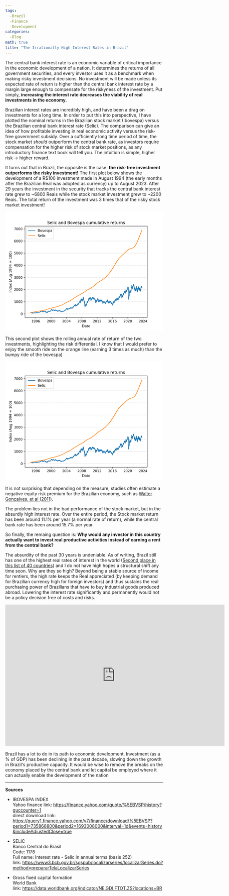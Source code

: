 ```yaml
---
tags:
  -Brazil
  -Finance
  -Development
categories:
  -Blog
math: true
title: "The Irrationally High Interest Rates in Brazil"
---
```

<!--more-->
The central bank interest rate is an economic variable of critical importance in the economic development of a nation. It determines the returns of all government securities, and every investor uses it as a benchmark when making risky investment decisions. No investment will be made unless its expected rate of return is higher than the central bank interest rate by a margin large enough to compensate for the riskyness of the investment. Put simply, **increasing the interest rate decreases the viability of real investments in the economy.**

Brazilian interest rates are incredibly high, and have been a drag on investments for a long time. In order to put this into perspective, I have plotted the nominal returns in the Brazilian stock market (Ibovespa) versus the Brazilian central bank interest rate (Selic). The comparison can give an idea of how profitable investing in real economic activity versus the risk-free government subsidy. Over a sufficiently long time period of time, the stock market *should* outperform the central bank rate, as investors require compensation for the higher risk of stock market positions, as any introductory finance text book will tell you. The intuition is simple, higher risk -> higher reward.

It turns out that in Brazil, the opposite is the case: **the risk-free investment outperforms the risky investment!** The first plot below shows the development of a R$100 investment made in August 1994 (the early months after the Brazilian Real was adopted as currency) up to August 2023. After 29 years the investment in the security that tracks the central bank interest rate grew to ~6800 Reais while the stock market investment grew to ~2200 Reais. The total return of the investment was 3 times that of the risky stock market investment!

![](/assets/images/2023-12-28-the-irrationally-high-interest-rates-in-brazil/image1.png)

This second plot shows the rolling annual rate of return of the two investments, highlighting the risk differential. I know that I would prefer to enjoy the smooth ride on the orange line (earning 3 times as much) than the bumpy ride of the bovespa)

![](/assets/images/2023-12-28-the-irrationally-high-interest-rates-in-brazil/image2.png)

It is not surprising that depending on the measure, studies often estimate a negative equity risk premium for the Brazilian economy, such as [Walter Gonçalves, et al (2011)](https://www.proquest.com/openview/3ca1cba8c4d6cf0478b751d98367201c/1?pq-origsite=gscholar&cbl=2028896).

The problem lies not in the bad performance of the stock market, but in the absurdly high interest rate. Over the entire period, the Stock market return has been around 11.1% per year (a normal rate of return), while the central bank rate has been around 15.7% per year.

So finally, the remaing question is: **Why would any investor in this country actually want to invest real productive activities instead of earning a rent from the central bank?**

The absurdity of the past 30 years is undeniable. As of writing, Brazil still has one of the highest real rates of interest in the world ([Second place in this list of 40 countries](https://web.archive.org/web/20250413164339/https://g1.globo.com/economia/noticia/2023/12/13/ranking-mundial-taxa-de-juros-reais.ghtml)) and I do not have high hopes a structural shift any time soon. Why are they so high? Beyond being a stable source of income for rentiers, the high rate keeps the Real appreciated (by keeping demand for Brazilian currency high for foreign investors) and thus sustains the real purchasing power of Brazilians that have to buy industrial goods produced abroad. Lowering the interest rate significantly and permanently would not be a policy decision free of costs and risks.


<iframe src="https://data.worldbank.org/share/widget?indicators=NE.GDI.FTOT.ZS&locations=BR" width='700' height='450' frameBorder='0' scrolling="no" ></iframe>



Brazil has a lot to do in its path to economic development. Investment (as a % of GDP) has been declining in the past decade, slowing down the growth in Brazil's productive capacity. It would be wise to remove the breaks on the economy placed by the central bank and let capital be employed where it can actually enable the development of the nation

---  

**Sources**   
* IBOVESPA INDEX  
Yahoo finance
link: https://finance.yahoo.com/quote/%5EBVSP/history?guccounter=1  
direct download link: https://query1.finance.yahoo.com/v7/finance/download/%5EBVSP?period1=735868800&period2=1693008000&interval=1d&events=history&includeAdjustedClose=true  

* SELIC  
Banco Central do Brasil  
Code: 1178  
Full name: Interest rate - Selic in annual terms (basis 252)  
link: https://www3.bcb.gov.br/sgspub/localizarseries/localizarSeries.do?method=prepararTelaLocalizarSeries

* Gross fixed capital formation  
  World Bank  
  link: https://data.worldbank.org/indicator/NE.GDI.FTOT.ZS?locations=BR
